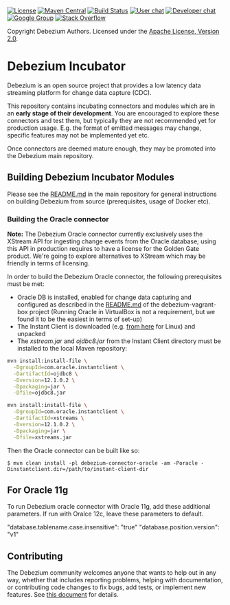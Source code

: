 [![License](http://img.shields.io/:license-apache%202.0-brightgreen.svg)](http://www.apache.org/licenses/LICENSE-2.0.html)
[![Maven Central](https://maven-badges.herokuapp.com/maven-central/io.debezium/debezium-parent/badge.svg)](http://search.maven.org/#search%7Cga%7C1%7Cg%3A%22io.debezium%22)
[![Build Status](https://travis-ci.org/debezium/debezium.svg?branch=master)](https://travis-ci.org/debezium/debezium)
[![User chat](https://img.shields.io/badge/chat-users-brightgreen.svg)](https://gitter.im/debezium/user)
[![Developer chat](https://img.shields.io/badge/chat-devs-brightgreen.svg)](https://gitter.im/debezium/dev)
[![Google Group](https://img.shields.io/:mailing%20list-debezium-brightgreen.svg)](https://groups.google.com/forum/#!forum/debezium)
[![Stack Overflow](http://img.shields.io/:stack%20overflow-debezium-brightgreen.svg)](http://stackoverflow.com/questions/tagged/debezium)

Copyright Debezium Authors.
Licensed under the [Apache License, Version 2.0](http://www.apache.org/licenses/LICENSE-2.0).

# Debezium Incubator

Debezium is an open source project that provides a low latency data streaming platform for change data capture (CDC).

This repository contains incubating connectors and modules which are in an **early stage of their development**.
You are encouraged to explore these connectors and test them, but typically they are not recommended yet for production usage.
E.g. the format of emitted messages may change, specific features may not be implemented yet etc.

Once connectors are deemed mature enough, they may be promoted into the Debezium main repository.

## Building Debezium Incubator Modules

Please see the [README.md](https://github.com/debezium/debezium#building-debezium) in the main repository for general instructions on building Debezium from source (prerequisites, usage of Docker etc).

### Building the Oracle connector

**Note:** The Debezium Oracle connector currently exclusively uses the XStream API for ingesting change events from the Oracle database; using this API in production requires to have a license for the Golden Gate product.
We're going to explore alternatives to XStream which may be friendly in terms of licensing.

In order to build the Debezium Oracle connector, the following prerequisites must be met:

* Oracle DB is installed, enabled for change data capturing and configured as described in the [README.md](https://github.com/debezium/oracle-vagrant-box) of the debezium-vagrant-box project
(Running Oracle in VirtualBox is not a requirement, but we found it to be the easiest in terms of set-up)
* The Instant Client is downloaded (e.g. [from here](http://www.oracle.com/technetwork/topics/linuxx86-64soft-092277.html) for Linux) and unpacked
* The _xstream.jar_ and _ojdbc8.jar_ from the Instant Client directory must be installed to the local Maven repository:

```bash
mvn install:install-file \
  -DgroupId=com.oracle.instantclient \
  -DartifactId=ojdbc8 \
  -Dversion=12.1.0.2 \
  -Dpackaging=jar \
  -Dfile=ojdbc8.jar

mvn install:install-file \
  -DgroupId=com.oracle.instantclient \
  -DartifactId=xstreams \
  -Dversion=12.1.0.2 \
  -Dpackaging=jar \
  -Dfile=xstreams.jar
```

Then the Oracle connector can be built like so:

    $ mvn clean install -pl debezium-connector-oracle -am -Poracle -Dinstantclient.dir=/path/to/instant-client-dir

## For Oracle 11g

To run Debezium oracle connector with Oracle 11g, add these additional parameters. If run with Oralce 12c, leave these parameters to default.

"database.tablename.case.insensitive": "true"
"database.position.version": "v1"

## Contributing

The Debezium community welcomes anyone that wants to help out in any way, whether that includes reporting problems, helping with documentation, or contributing code changes to fix bugs, add tests, or implement new features. See [this document](CONTRIBUTE.md) for details.
